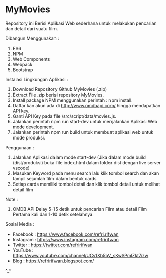 # MyMovies

Repository ini Berisi Aplikasi Web sederhana untuk melakukan pencarian dan detail dari suatu film.

Dibangun Menggunakan :
1. ES6
2. NPM
3. Web Components
4. Webpack
5. Bootstrap

Instalasi Lingkungan Aplikasi :
1. Download Repository Github MyMovies (.zip)
2. Extract File .zip berisi repository MyMovies.
3. Install package NPM menggunakan perintah :  npm install.
4. Daftar kan akun ada di http://www.omdbapi.com/ hingga mendapatkan API key.
5. Ganti API Key pada file /src/script/data/movies.js.
6. Jalankan perintah npm run start-dev untuk menjalankan Aplikasi Web mode development.
7. Jalankan perintah npm run build untuk membuat aplikasi web untuk mode produksi.

Penggunaan :
1. Jalankan Aplikasi dalam mode start-dev (Jika dalam mode build (dist/produksi) buka file index.html dalam folder dist dengan live server vscode)
2. Masukan Keyword pada menu search lalu klik tombol search dan akan tampil sejumlah film dalam bentuk cards
3. Setiap cards memiliki tombol detail dan klik tombol detail untuk melihat detail film

Note : 
1. OMDB API Delay 5-15 detik untuk pencarian Film atau detail Film Pertama kali dan 1-10 detik setelahnya.

Sosial Media :
- Facebook : https://www.facebook.com/refri.rifwan
- Instagram : https://www.instagram.com/refririfwan
- Twitter : https://twitter.com/refririfwan
- YouTube : https://www.youtube.com/channel/UCv1Xb5bV_sKwSPmlZkt7izw
- Blog : https://refririfwan.blogspot.com/

^_^
